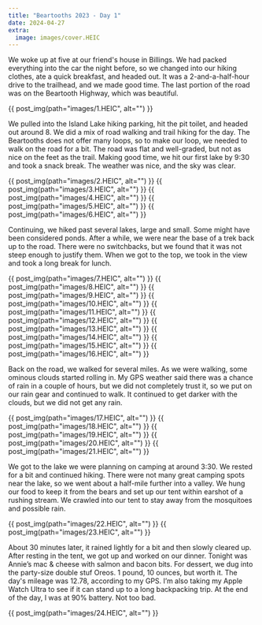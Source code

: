 ```yaml
---
title: "Beartooths 2023 - Day 1"
date: 2024-04-27
extra:
  image: images/cover.HEIC
---
```


We woke up at five at our friend's house in Billings. We had packed everything into the car the night before, so we changed into our hiking clothes, ate a quick breakfast, and headed out. It was a 2-and-a-half-hour drive to the trailhead, and we made good time. The last portion of the road was on the Beartooth Highway, which was beautiful.

{{ post_img(path="images/1.HEIC", alt="") }}

We pulled into the Island Lake hiking parking, hit the pit toilet, and headed out around 8. We did a mix of road walking and trail hiking for the day. The Beartooths does not offer many loops, so to make our loop, we needed to walk on the road for a bit. The road was flat and well-graded, but not as nice on the feet as the trail. Making good time, we hit our first lake by 9:30 and took a snack break. The weather was nice, and the sky was clear. 

{{ post_img(path="images/2.HEIC", alt="") }}
{{ post_img(path="images/3.HEIC", alt="") }}
{{ post_img(path="images/4.HEIC", alt="") }}
{{ post_img(path="images/5.HEIC", alt="") }}
{{ post_img(path="images/6.HEIC", alt="") }}

Continuing, we hiked past several lakes, large and small. Some might have been considered ponds. After a while, we were near the base of a trek back up to the road. There were no switchbacks, but we found that it was not steep enough to justify them. When we got to the top, we took in the view and took a long break for lunch.

{{ post_img(path="images/7.HEIC", alt="") }}
{{ post_img(path="images/8.HEIC", alt="") }}
{{ post_img(path="images/9.HEIC", alt="") }}
{{ post_img(path="images/10.HEIC", alt="") }}
{{ post_img(path="images/11.HEIC", alt="") }}
{{ post_img(path="images/12.HEIC", alt="") }}
{{ post_img(path="images/13.HEIC", alt="") }}
{{ post_img(path="images/14.HEIC", alt="") }}
{{ post_img(path="images/15.HEIC", alt="") }}
{{ post_img(path="images/16.HEIC", alt="") }}

Back on the road, we walked for several miles. As we were walking, some ominous clouds started rolling in. My GPS weather said there was a chance of rain in a couple of hours, but we did not completely trust it, so we put on our rain gear and continued to walk. It continued to get darker with the clouds, but we did not get any rain.

{{ post_img(path="images/17.HEIC", alt="") }}
{{ post_img(path="images/18.HEIC", alt="") }}
{{ post_img(path="images/19.HEIC", alt="") }}
{{ post_img(path="images/20.HEIC", alt="") }}
{{ post_img(path="images/21.HEIC", alt="") }}

We got to the lake we were planning on camping at around 3:30. We rested for a bit and continued hiking. There were not many great camping spots near the lake, so we went about a half-mile further into a valley. We hung our food to keep it from the bears and set up our tent within earshot of a rushing stream. We crawled into our tent to stay away from the mosquitoes and possible rain.

{{ post_img(path="images/22.HEIC", alt="") }}
{{ post_img(path="images/23.HEIC", alt="") }}

About 30 minutes later, it rained lightly for a bit and then slowly cleared up. After resting in the tent, we got up and worked on our dinner. Tonight was Annie’s mac & cheese with salmon and bacon bits. For dessert, we dug into the party-size double stuf Oreos. 1 pound, 10 ounces, but worth it. The day's mileage was 12.78, according to my GPS. I’m also taking my Apple Watch Ultra to see if it can stand up to a long backpacking trip. At the end of the day, I was at 90% battery. Not too bad. 

{{ post_img(path="images/24.HEIC", alt="") }}
